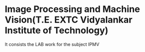 # Image Processing and Machine Vision(T.E. EXTC Vidyalankar Institute of Technology)
 It consists the LAB work for the subject IPMV
